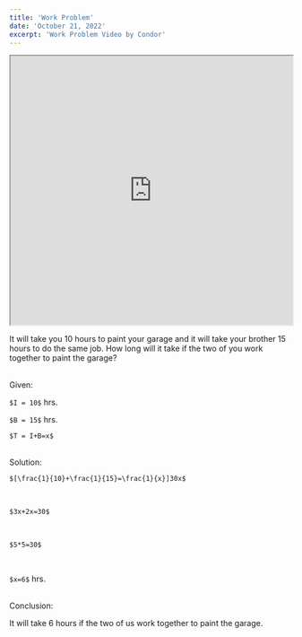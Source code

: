 ```yaml
---
title: 'Work Problem'
date: 'October 21, 2022'
excerpt: 'Work Problem Video by Condor'
---
```


<iframe src="https://drive.google.com/file/d/1jcEsn9yhlsIRH02MOt8unIrZLc-sUOOx/preview" width="100%" height="480" allow="autoplay"></iframe>

<p>
	It will take you 10 hours to paint your garage and it will take your brother 15 hours to do the same job. How long will it take if the two of you work together to paint the garage?
</p>

<br>
	Given:
<br>

`$I = 10$` hrs.

`$B = 15$` hrs.

`$T = I+B=x$`

<br>
	Solution:
<br>

`$[\frac{1}{10}+\frac{1}{15}=\frac{1}{x}]30x$`

<br>

`$3x+2x=30$`

<br>

`$5*5=30$`

<br>

`$x=6$` hrs.

<br>
	Conclusion:
<br>

<p>It will take 6 hours if the two of us work together to paint the garage.</p>